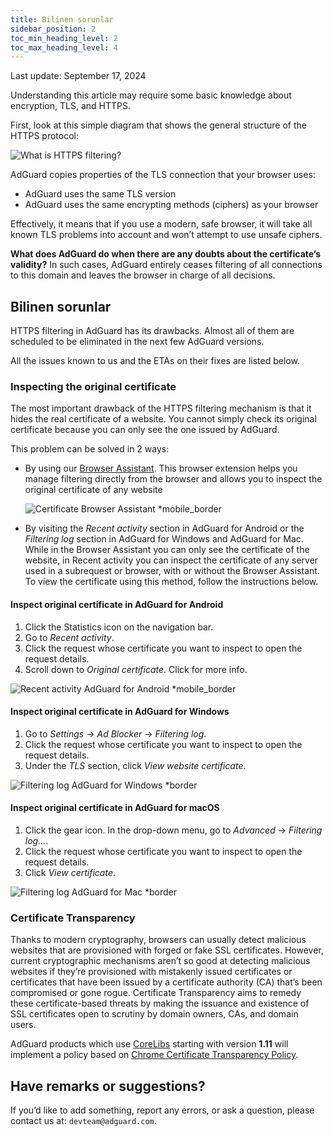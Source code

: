 ```yaml
---
title: Bilinen sorunlar
sidebar_position: 2
toc_min_heading_level: 2
toc_max_heading_level: 4
---
```


Last update: September 17, 2024

Understanding this article may require some basic knowledge about encryption, TLS, and HTTPS.

First, look at this simple diagram that shows the general structure of the HTTPS protocol:

![What is HTTPS filtering?](https://cdn.adtidy.org/public/Adguard/Blog/https/what_is_https_filtering.png)

AdGuard copies properties of the TLS connection that your browser uses:

- AdGuard uses the same TLS version
- AdGuard uses the same encrypting methods (ciphers) as your browser

Effectively, it means that if you use a modern, safe browser, it will take all known TLS problems into account and won’t attempt to use unsafe ciphers.

**What does AdGuard do when there are any doubts about the certificate’s validity?** In such cases, AdGuard entirely ceases filtering of all connections to this domain and leaves the browser in charge of all decisions.

## Bilinen sorunlar

HTTPS filtering in AdGuard has its drawbacks. Almost all of them are scheduled to be eliminated in the next few AdGuard versions.

All the issues known to us and the ETAs on their fixes are listed below.

### Inspecting the original certificate

The most important drawback of the HTTPS filtering mechanism is that it hides the real certificate of a website. You cannot simply check its original certificate because you can only see the one issued by AdGuard.

This problem can be solved in 2 ways:

- By using our [Browser Assistant](https://adguard.com/adguard-assistant/overview.html). This browser extension helps you manage filtering directly from the browser and allows you to inspect the original certificate of any website

  ![Certificate Browser Assistant *mobile_border](https://cdn.adtidy.org/content/kb/ad_blocker/general/cert-browser.png)

- By visiting the *Recent activity* section in AdGuard for Android or the *Filtering log* section in AdGuard for Windows and AdGuard for Mac. While in the Browser Assistant you can only see the certificate of the website, in Recent activity you can inspect the certificate of any server used in a subrequest or browser, with or without the Browser Assistant. To view the certificate using this method, follow the instructions below.

#### Inspect original certificate in AdGuard for Android

1. Click the Statistics icon on the navigation bar.
2. Go to *Recent activity*.
3. Click the request whose certificate you want to inspect to open the request details.
4. Scroll down to *Original certificate*. Click for more info.

![Recent activity AdGuard for Android *mobile_border](https://cdn.adtidy.org/content/kb/ad_blocker/general/cert-android.png)

#### Inspect original certificate in AdGuard for Windows

1. Go to *Settings* → *Ad Blocker* → *Filtering log*.
2. Click the request whose certificate you want to inspect to open the request details.
3. Under the *TLS* section, click *View website certificate*.

![Filtering log AdGuard for Windows *border](https://cdn.adtidy.org/content/kb/ad_blocker/general/cert-win.png)

#### Inspect original certificate in AdGuard for macOS

1. Click the gear icon. In the drop-down menu, go to *Advanced* → *Filtering log...*.
2. Click the request whose certificate you want to inspect to open the request details.
3. Click *View certificate*.

![Filtering log AdGuard for Mac *border](https://cdn.adtidy.org/content/kb/ad_blocker/general/cert-mac.png)

### Certificate Transparency

Thanks to modern cryptography, browsers can usually detect malicious websites that are provisioned with forged or fake SSL certificates. However, current cryptographic mechanisms aren’t so good at detecting malicious websites if they’re provisioned with mistakenly issued certificates or certificates that have been issued by a certificate authority (CA) that’s been compromised or gone rogue. Certificate Transparency aims to remedy these certificate-based threats by making the issuance and existence of SSL certificates open to scrutiny by domain owners, CAs, and domain users.

AdGuard products which use [CoreLibs](https://github.com/AdguardTeam/CoreLibs/) starting with version **1.11** will implement a policy based on [Chrome Certificate Transparency Policy](https://googlechrome.github.io/CertificateTransparency/ct_policy.html).

## Have remarks or suggestions?

If you’d like to add something, report any errors, or ask a question, please contact us at: `devteam@adguard.com`.
